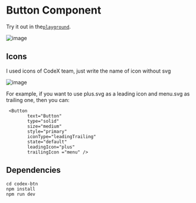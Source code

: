 # Button Component

Try it out in the[`playground`]([https://github.com/sveltejs/kit/tree/master/packages/create-svelte](https://codesandbox.io/p/github/shahzodsharifov/codex-btn/main?layout=%257B%2522sidebarPanel%2522%253A%2522GIT%2522%252C%2522rootPanelGroup%2522%253A%257B%2522direction%2522%253A%2522horizontal%2522%252C%2522contentType%2522%253A%2522UNKNOWN%2522%252C%2522type%2522%253A%2522PANEL_GROUP%2522%252C%2522id%2522%253A%2522ROOT_LAYOUT%2522%252C%2522panels%2522%253A%255B%257B%2522type%2522%253A%2522PANEL_GROUP%2522%252C%2522contentType%2522%253A%2522UNKNOWN%2522%252C%2522direction%2522%253A%2522vertical%2522%252C%2522id%2522%253A%2522cln52dt5i00073n6hjpankl4e%2522%252C%2522sizes%2522%253A%255B70%252C30%255D%252C%2522panels%2522%253A%255B%257B%2522type%2522%253A%2522PANEL_GROUP%2522%252C%2522contentType%2522%253A%2522EDITOR%2522%252C%2522direction%2522%253A%2522horizontal%2522%252C%2522id%2522%253A%2522EDITOR%2522%252C%2522panels%2522%253A%255B%257B%2522type%2522%253A%2522PANEL%2522%252C%2522contentType%2522%253A%2522EDITOR%2522%252C%2522id%2522%253A%2522cln52dt5i00033n6h7pjwn6bc%2522%257D%255D%252C%2522sizes%2522%253A%255B100%255D%257D%252C%257B%2522type%2522%253A%2522PANEL_GROUP%2522%252C%2522contentType%2522%253A%2522SHELLS%2522%252C%2522direction%2522%253A%2522horizontal%2522%252C%2522id%2522%253A%2522SHELLS%2522%252C%2522panels%2522%253A%255B%257B%2522type%2522%253A%2522PANEL%2522%252C%2522contentType%2522%253A%2522SHELLS%2522%252C%2522id%2522%253A%2522cln52dt5i00053n6ha9mwhkj0%2522%257D%255D%252C%2522sizes%2522%253A%255B100%255D%257D%255D%257D%252C%257B%2522type%2522%253A%2522PANEL_GROUP%2522%252C%2522contentType%2522%253A%2522DEVTOOLS%2522%252C%2522direction%2522%253A%2522vertical%2522%252C%2522id%2522%253A%2522DEVTOOLS%2522%252C%2522panels%2522%253A%255B%257B%2522type%2522%253A%2522PANEL%2522%252C%2522contentType%2522%253A%2522DEVTOOLS%2522%252C%2522id%2522%253A%2522cln52dt5i00063n6hn7qz1god%2522%257D%255D%252C%2522sizes%2522%253A%255B100%255D%257D%255D%252C%2522sizes%2522%253A%255B50%252C50%255D%257D%252C%2522tabbedPanels%2522%253A%257B%2522cln52dt5i00033n6h7pjwn6bc%2522%253A%257B%2522id%2522%253A%2522cln52dt5i00033n6h7pjwn6bc%2522%252C%2522tabs%2522%253A%255B%257B%2522id%2522%253A%2522cln52dt5i00023n6hbxf1bhk7%2522%252C%2522mode%2522%253A%2522permanent%2522%252C%2522type%2522%253A%2522FILE%2522%252C%2522filepath%2522%253A%2522%252FREADME.md%2522%252C%2522state%2522%253A%2522IDLE%2522%257D%252C%257B%2522type%2522%253A%2522FILE%2522%252C%2522filepath%2522%253A%2522%252Fsrc%252Froutes%252F%252Bpage.svelte%2522%252C%2522id%2522%253A%2522cln52eljz00cz3n6hyy194haj%2522%252C%2522mode%2522%253A%2522permanent%2522%252C%2522state%2522%253A%2522IDLE%2522%257D%255D%252C%2522activeTabId%2522%253A%2522cln52eljz00cz3n6hyy194haj%2522%257D%252C%2522cln52dt5i00063n6hn7qz1god%2522%253A%257B%2522id%2522%253A%2522cln52dt5i00063n6hn7qz1god%2522%252C%2522activeTabId%2522%253A%2522cln52e1pu00803n6hrsgz0v2e%2522%252C%2522tabs%2522%253A%255B%257B%2522type%2522%253A%2522TASK_PORT%2522%252C%2522taskId%2522%253A%2522dev%2522%252C%2522port%2522%253A5173%252C%2522id%2522%253A%2522cln52e1pu00803n6hrsgz0v2e%2522%252C%2522mode%2522%253A%2522permanent%2522%252C%2522path%2522%253A%2522%252F%2522%257D%255D%257D%252C%2522cln52dt5i00053n6ha9mwhkj0%2522%253A%257B%2522id%2522%253A%2522cln52dt5i00053n6ha9mwhkj0%2522%252C%2522tabs%2522%253A%255B%257B%2522id%2522%253A%2522cln52dt5i00043n6h1rf5jq5e%2522%252C%2522mode%2522%253A%2522permanent%2522%252C%2522type%2522%253A%2522TERMINAL%2522%252C%2522shellId%2522%253A%2522cln52du4u002ue3g0ce4r0s52%2522%257D%252C%257B%2522type%2522%253A%2522TASK_LOG%2522%252C%2522taskId%2522%253A%2522dev%2522%252C%2522id%2522%253A%2522cln52dyru006n3n6hk72bh7ep%2522%252C%2522mode%2522%253A%2522permanent%2522%257D%255D%252C%2522activeTabId%2522%253A%2522cln52dyru006n3n6hk72bh7ep%2522%257D%257D%252C%2522showDevtools%2522%253Atrue%252C%2522showShells%2522%253Atrue%252C%2522showSidebar%2522%253Atrue%252C%2522sidebarPanelSize%2522%253A15%257D)https://codesandbox.io/p/github/shahzodsharifov/codex-btn/main?layout=%257B%2522sidebarPanel%2522%253A%2522GIT%2522%252C%2522rootPanelGroup%2522%253A%257B%2522direction%2522%253A%2522horizontal%2522%252C%2522contentType%2522%253A%2522UNKNOWN%2522%252C%2522type%2522%253A%2522PANEL_GROUP%2522%252C%2522id%2522%253A%2522ROOT_LAYOUT%2522%252C%2522panels%2522%253A%255B%257B%2522type%2522%253A%2522PANEL_GROUP%2522%252C%2522contentType%2522%253A%2522UNKNOWN%2522%252C%2522direction%2522%253A%2522vertical%2522%252C%2522id%2522%253A%2522cln52dt5i00073n6hjpankl4e%2522%252C%2522sizes%2522%253A%255B70%252C30%255D%252C%2522panels%2522%253A%255B%257B%2522type%2522%253A%2522PANEL_GROUP%2522%252C%2522contentType%2522%253A%2522EDITOR%2522%252C%2522direction%2522%253A%2522horizontal%2522%252C%2522id%2522%253A%2522EDITOR%2522%252C%2522panels%2522%253A%255B%257B%2522type%2522%253A%2522PANEL%2522%252C%2522contentType%2522%253A%2522EDITOR%2522%252C%2522id%2522%253A%2522cln52dt5i00033n6h7pjwn6bc%2522%257D%255D%252C%2522sizes%2522%253A%255B100%255D%257D%252C%257B%2522type%2522%253A%2522PANEL_GROUP%2522%252C%2522contentType%2522%253A%2522SHELLS%2522%252C%2522direction%2522%253A%2522horizontal%2522%252C%2522id%2522%253A%2522SHELLS%2522%252C%2522panels%2522%253A%255B%257B%2522type%2522%253A%2522PANEL%2522%252C%2522contentType%2522%253A%2522SHELLS%2522%252C%2522id%2522%253A%2522cln52dt5i00053n6ha9mwhkj0%2522%257D%255D%252C%2522sizes%2522%253A%255B100%255D%257D%255D%257D%252C%257B%2522type%2522%253A%2522PANEL_GROUP%2522%252C%2522contentType%2522%253A%2522DEVTOOLS%2522%252C%2522direction%2522%253A%2522vertical%2522%252C%2522id%2522%253A%2522DEVTOOLS%2522%252C%2522panels%2522%253A%255B%257B%2522type%2522%253A%2522PANEL%2522%252C%2522contentType%2522%253A%2522DEVTOOLS%2522%252C%2522id%2522%253A%2522cln52dt5i00063n6hn7qz1god%2522%257D%255D%252C%2522sizes%2522%253A%255B100%255D%257D%255D%252C%2522sizes%2522%253A%255B50%252C50%255D%257D%252C%2522tabbedPanels%2522%253A%257B%2522cln52dt5i00033n6h7pjwn6bc%2522%253A%257B%2522id%2522%253A%2522cln52dt5i00033n6h7pjwn6bc%2522%252C%2522tabs%2522%253A%255B%257B%2522id%2522%253A%2522cln52dt5i00023n6hbxf1bhk7%2522%252C%2522mode%2522%253A%2522permanent%2522%252C%2522type%2522%253A%2522FILE%2522%252C%2522filepath%2522%253A%2522%252FREADME.md%2522%252C%2522state%2522%253A%2522IDLE%2522%257D%252C%257B%2522type%2522%253A%2522FILE%2522%252C%2522filepath%2522%253A%2522%252Fsrc%252Froutes%252F%252Bpage.svelte%2522%252C%2522id%2522%253A%2522cln52eljz00cz3n6hyy194haj%2522%252C%2522mode%2522%253A%2522permanent%2522%252C%2522state%2522%253A%2522IDLE%2522%257D%255D%252C%2522activeTabId%2522%253A%2522cln52eljz00cz3n6hyy194haj%2522%257D%252C%2522cln52dt5i00063n6hn7qz1god%2522%253A%257B%2522id%2522%253A%2522cln52dt5i00063n6hn7qz1god%2522%252C%2522activeTabId%2522%253A%2522cln52e1pu00803n6hrsgz0v2e%2522%252C%2522tabs%2522%253A%255B%257B%2522type%2522%253A%2522TASK_PORT%2522%252C%2522taskId%2522%253A%2522dev%2522%252C%2522port%2522%253A5173%252C%2522id%2522%253A%2522cln52e1pu00803n6hrsgz0v2e%2522%252C%2522mode%2522%253A%2522permanent%2522%252C%2522path%2522%253A%2522%252F%2522%257D%255D%257D%252C%2522cln52dt5i00053n6ha9mwhkj0%2522%253A%257B%2522id%2522%253A%2522cln52dt5i00053n6ha9mwhkj0%2522%252C%2522tabs%2522%253A%255B%257B%2522id%2522%253A%2522cln52dt5i00043n6h1rf5jq5e%2522%252C%2522mode%2522%253A%2522permanent%2522%252C%2522type%2522%253A%2522TERMINAL%2522%252C%2522shellId%2522%253A%2522cln52du4u002ue3g0ce4r0s52%2522%257D%252C%257B%2522type%2522%253A%2522TASK_LOG%2522%252C%2522taskId%2522%253A%2522dev%2522%252C%2522id%2522%253A%2522cln52dyru006n3n6hk72bh7ep%2522%252C%2522mode%2522%253A%2522permanent%2522%257D%255D%252C%2522activeTabId%2522%253A%2522cln52dyru006n3n6hk72bh7ep%2522%257D%257D%252C%2522showDevtools%2522%253Atrue%252C%2522showShells%2522%253Atrue%252C%2522showSidebar%2522%253Atrue%252C%2522sidebarPanelSize%2522%253A15%257D](https://codesandbox.io/p/github/shahzodsharifov/codex-btn/main?layout=%257B%2522sidebarPanel%2522%253A%2522EXPLORER%2522%252C%2522rootPanelGroup%2522%253A%257B%2522direction%2522%253A%2522horizontal%2522%252C%2522contentType%2522%253A%2522UNKNOWN%2522%252C%2522type%2522%253A%2522PANEL_GROUP%2522%252C%2522id%2522%253A%2522ROOT_LAYOUT%2522%252C%2522panels%2522%253A%255B%257B%2522type%2522%253A%2522PANEL_GROUP%2522%252C%2522contentType%2522%253A%2522UNKNOWN%2522%252C%2522direction%2522%253A%2522vertical%2522%252C%2522id%2522%253A%2522cln52dt5i00073n6hjpankl4e%2522%252C%2522sizes%2522%253A%255B70%252C30%255D%252C%2522panels%2522%253A%255B%257B%2522type%2522%253A%2522PANEL_GROUP%2522%252C%2522contentType%2522%253A%2522EDITOR%2522%252C%2522direction%2522%253A%2522horizontal%2522%252C%2522id%2522%253A%2522EDITOR%2522%252C%2522panels%2522%253A%255B%257B%2522type%2522%253A%2522PANEL%2522%252C%2522contentType%2522%253A%2522EDITOR%2522%252C%2522id%2522%253A%2522cln52dt5i00033n6h7pjwn6bc%2522%257D%255D%252C%2522sizes%2522%253A%255B100%255D%257D%252C%257B%2522type%2522%253A%2522PANEL_GROUP%2522%252C%2522contentType%2522%253A%2522SHELLS%2522%252C%2522direction%2522%253A%2522horizontal%2522%252C%2522id%2522%253A%2522SHELLS%2522%252C%2522panels%2522%253A%255B%257B%2522type%2522%253A%2522PANEL%2522%252C%2522contentType%2522%253A%2522SHELLS%2522%252C%2522id%2522%253A%2522cln52dt5i00053n6ha9mwhkj0%2522%257D%255D%252C%2522sizes%2522%253A%255B100%255D%257D%255D%257D%252C%257B%2522type%2522%253A%2522PANEL_GROUP%2522%252C%2522contentType%2522%253A%2522DEVTOOLS%2522%252C%2522direction%2522%253A%2522vertical%2522%252C%2522id%2522%253A%2522DEVTOOLS%2522%252C%2522panels%2522%253A%255B%257B%2522type%2522%253A%2522PANEL%2522%252C%2522contentType%2522%253A%2522DEVTOOLS%2522%252C%2522id%2522%253A%2522cln52dt5i00063n6hn7qz1god%2522%257D%255D%252C%2522sizes%2522%253A%255B100%255D%257D%255D%252C%2522sizes%2522%253A%255B29.37979660347571%252C70.62020339652429%255D%257D%252C%2522tabbedPanels%2522%253A%257B%2522cln52dt5i00033n6h7pjwn6bc%2522%253A%257B%2522id%2522%253A%2522cln52dt5i00033n6h7pjwn6bc%2522%252C%2522activeTabId%2522%253A%2522cln9872ur006m3n6hy4ukmz6a%2522%252C%2522tabs%2522%253A%255B%257B%2522type%2522%253A%2522FILE%2522%252C%2522filepath%2522%253A%2522%252Fsrc%252Froutes%252F%252Bpage.svelte%2522%252C%2522id%2522%253A%2522cln9872ur006m3n6hy4ukmz6a%2522%252C%2522mode%2522%253A%2522temporary%2522%252C%2522state%2522%253A%2522IDLE%2522%257D%255D%257D%252C%2522cln52dt5i00063n6hn7qz1god%2522%253A%257B%2522id%2522%253A%2522cln52dt5i00063n6hn7qz1god%2522%252C%2522activeTabId%2522%253A%2522cln52e1pu00803n6hrsgz0v2e%2522%252C%2522tabs%2522%253A%255B%257B%2522type%2522%253A%2522TASK_PORT%2522%252C%2522taskId%2522%253A%2522dev%2522%252C%2522port%2522%253A5173%252C%2522id%2522%253A%2522cln52e1pu00803n6hrsgz0v2e%2522%252C%2522mode%2522%253A%2522permanent%2522%252C%2522path%2522%253A%2522%252F%2522%257D%255D%257D%252C%2522cln52dt5i00053n6ha9mwhkj0%2522%253A%257B%2522id%2522%253A%2522cln52dt5i00053n6ha9mwhkj0%2522%252C%2522tabs%2522%253A%255B%257B%2522id%2522%253A%2522cln52dt5i00043n6h1rf5jq5e%2522%252C%2522mode%2522%253A%2522permanent%2522%252C%2522type%2522%253A%2522TERMINAL%2522%252C%2522shellId%2522%253A%2522cln52du4u002ue3g0ce4r0s52%2522%257D%252C%257B%2522type%2522%253A%2522TASK_LOG%2522%252C%2522taskId%2522%253A%2522dev%2522%252C%2522id%2522%253A%2522cln52dyru006n3n6hk72bh7ep%2522%252C%2522mode%2522%253A%2522permanent%2522%257D%255D%252C%2522activeTabId%2522%253A%2522cln52dyru006n3n6hk72bh7ep%2522%257D%257D%252C%2522showDevtools%2522%253Atrue%252C%2522showShells%2522%253Atrue%252C%2522showSidebar%2522%253Atrue%252C%2522sidebarPanelSize%2522%253A15%257D)https://codesandbox.io/p/github/shahzodsharifov/codex-btn/main?layout=%257B%2522sidebarPanel%2522%253A%2522EXPLORER%2522%252C%2522rootPanelGroup%2522%253A%257B%2522direction%2522%253A%2522horizontal%2522%252C%2522contentType%2522%253A%2522UNKNOWN%2522%252C%2522type%2522%253A%2522PANEL_GROUP%2522%252C%2522id%2522%253A%2522ROOT_LAYOUT%2522%252C%2522panels%2522%253A%255B%257B%2522type%2522%253A%2522PANEL_GROUP%2522%252C%2522contentType%2522%253A%2522UNKNOWN%2522%252C%2522direction%2522%253A%2522vertical%2522%252C%2522id%2522%253A%2522cln52dt5i00073n6hjpankl4e%2522%252C%2522sizes%2522%253A%255B70%252C30%255D%252C%2522panels%2522%253A%255B%257B%2522type%2522%253A%2522PANEL_GROUP%2522%252C%2522contentType%2522%253A%2522EDITOR%2522%252C%2522direction%2522%253A%2522horizontal%2522%252C%2522id%2522%253A%2522EDITOR%2522%252C%2522panels%2522%253A%255B%257B%2522type%2522%253A%2522PANEL%2522%252C%2522contentType%2522%253A%2522EDITOR%2522%252C%2522id%2522%253A%2522cln52dt5i00033n6h7pjwn6bc%2522%257D%255D%252C%2522sizes%2522%253A%255B100%255D%257D%252C%257B%2522type%2522%253A%2522PANEL_GROUP%2522%252C%2522contentType%2522%253A%2522SHELLS%2522%252C%2522direction%2522%253A%2522horizontal%2522%252C%2522id%2522%253A%2522SHELLS%2522%252C%2522panels%2522%253A%255B%257B%2522type%2522%253A%2522PANEL%2522%252C%2522contentType%2522%253A%2522SHELLS%2522%252C%2522id%2522%253A%2522cln52dt5i00053n6ha9mwhkj0%2522%257D%255D%252C%2522sizes%2522%253A%255B100%255D%257D%255D%257D%252C%257B%2522type%2522%253A%2522PANEL_GROUP%2522%252C%2522contentType%2522%253A%2522DEVTOOLS%2522%252C%2522direction%2522%253A%2522vertical%2522%252C%2522id%2522%253A%2522DEVTOOLS%2522%252C%2522panels%2522%253A%255B%257B%2522type%2522%253A%2522PANEL%2522%252C%2522contentType%2522%253A%2522DEVTOOLS%2522%252C%2522id%2522%253A%2522cln52dt5i00063n6hn7qz1god%2522%257D%255D%252C%2522sizes%2522%253A%255B100%255D%257D%255D%252C%2522sizes%2522%253A%255B29.37979660347571%252C70.62020339652429%255D%257D%252C%2522tabbedPanels%2522%253A%257B%2522cln52dt5i00033n6h7pjwn6bc%2522%253A%257B%2522id%2522%253A%2522cln52dt5i00033n6h7pjwn6bc%2522%252C%2522activeTabId%2522%253A%2522cln9872ur006m3n6hy4ukmz6a%2522%252C%2522tabs%2522%253A%255B%257B%2522type%2522%253A%2522FILE%2522%252C%2522filepath%2522%253A%2522%252Fsrc%252Froutes%252F%252Bpage.svelte%2522%252C%2522id%2522%253A%2522cln9872ur006m3n6hy4ukmz6a%2522%252C%2522mode%2522%253A%2522temporary%2522%252C%2522state%2522%253A%2522IDLE%2522%257D%255D%257D%252C%2522cln52dt5i00063n6hn7qz1god%2522%253A%257B%2522id%2522%253A%2522cln52dt5i00063n6hn7qz1god%2522%252C%2522activeTabId%2522%253A%2522cln52e1pu00803n6hrsgz0v2e%2522%252C%2522tabs%2522%253A%255B%257B%2522type%2522%253A%2522TASK_PORT%2522%252C%2522taskId%2522%253A%2522dev%2522%252C%2522port%2522%253A5173%252C%2522id%2522%253A%2522cln52e1pu00803n6hrsgz0v2e%2522%252C%2522mode%2522%253A%2522permanent%2522%252C%2522path%2522%253A%2522%252F%2522%257D%255D%257D%252C%2522cln52dt5i00053n6ha9mwhkj0%2522%253A%257B%2522id%2522%253A%2522cln52dt5i00053n6ha9mwhkj0%2522%252C%2522tabs%2522%253A%255B%257B%2522id%2522%253A%2522cln52dt5i00043n6h1rf5jq5e%2522%252C%2522mode%2522%253A%2522permanent%2522%252C%2522type%2522%253A%2522TERMINAL%2522%252C%2522shellId%2522%253A%2522cln52du4u002ue3g0ce4r0s52%2522%257D%252C%257B%2522type%2522%253A%2522TASK_LOG%2522%252C%2522taskId%2522%253A%2522dev%2522%252C%2522id%2522%253A%2522cln52dyru006n3n6hk72bh7ep%2522%252C%2522mode%2522%253A%2522permanent%2522%257D%255D%252C%2522activeTabId%2522%253A%2522cln52dyru006n3n6hk72bh7ep%2522%257D%257D%252C%2522showDevtools%2522%253Atrue%252C%2522showShells%2522%253Atrue%252C%2522showSidebar%2522%253Atrue%252C%2522sidebarPanelSize%2522%253A15%257D).

![image](https://github.com/shahzodsharifov/codex-btn/assets/99203910/7f7a93de-8f92-4f5c-9faf-7a323df93a28)

## Icons

I used icons of CodeX team, just write the name of icon without svg  

![image](https://github.com/shahzodsharifov/codex-btn/assets/99203910/a7282a02-7560-4379-8acd-9624b501ab1c)

For example, if you want to use plus.svg as a leading icon and menu.svg as trailing one, then you can:
```svelte
 <Button 
        text="Button"
        type="solid" 
        size="medium" 
        style="primary"
        iconType="leadingTrailing" 
        state="default" 
        leadingIcon="plus" 
        trailingIcon ="menu" />
```
## Dependencies


```
cd codex-btn
npm install
npm run dev
```


